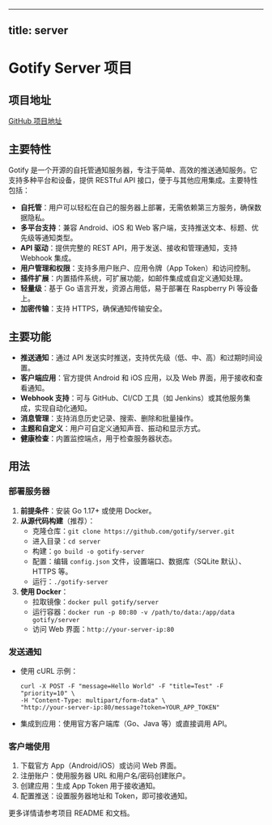 
---
title: server
---

# Gotify Server 项目

## 项目地址
[GitHub 项目地址](https://github.com/gotify/server)

## 主要特性
Gotify 是一个开源的自托管通知服务器，专注于简单、高效的推送通知服务。它支持多种平台和设备，提供 RESTful API 接口，便于与其他应用集成。主要特性包括：
- **自托管**：用户可以轻松在自己的服务器上部署，无需依赖第三方服务，确保数据隐私。
- **多平台支持**：兼容 Android、iOS 和 Web 客户端，支持推送文本、标题、优先级等通知类型。
- **API 驱动**：提供完整的 REST API，用于发送、接收和管理通知，支持 Webhook 集成。
- **用户管理和权限**：支持多用户账户、应用令牌（App Token）和访问控制。
- **插件扩展**：内置插件系统，可扩展功能，如邮件集成或自定义通知处理。
- **轻量级**：基于 Go 语言开发，资源占用低，易于部署在 Raspberry Pi 等设备上。
- **加密传输**：支持 HTTPS，确保通知传输安全。

## 主要功能
- **推送通知**：通过 API 发送实时推送，支持优先级（低、中、高）和过期时间设置。
- **客户端应用**：官方提供 Android 和 iOS 应用，以及 Web 界面，用于接收和查看通知。
- **Webhook 支持**：可与 GitHub、CI/CD 工具（如 Jenkins）或其他服务集成，实现自动化通知。
- **消息管理**：支持消息历史记录、搜索、删除和批量操作。
- **主题和自定义**：用户可自定义通知声音、振动和显示方式。
- **健康检查**：内置监控端点，用于检查服务器状态。

## 用法
### 部署服务器
1. **前提条件**：安装 Go 1.17+ 或使用 Docker。
2. **从源代码构建**（推荐）：
   - 克隆仓库：`git clone https://github.com/gotify/server.git`
   - 进入目录：`cd server`
   - 构建：`go build -o gotify-server`
   - 配置：编辑 `config.json` 文件，设置端口、数据库（SQLite 默认）、HTTPS 等。
   - 运行：`./gotify-server`
3. **使用 Docker**：
   - 拉取镜像：`docker pull gotify/server`
   - 运行容器：`docker run -p 80:80 -v /path/to/data:/app/data gotify/server`
   - 访问 Web 界面：`http://your-server-ip:80`

### 发送通知
- 使用 cURL 示例：
  ```
  curl -X POST -F "message=Hello World" -F "title=Test" -F "priority=10" \
  -H "Content-Type: multipart/form-data" \
  "http://your-server-ip:80/message?token=YOUR_APP_TOKEN"
  ```
- 集成到应用：使用官方客户端库（Go、Java 等）或直接调用 API。

### 客户端使用
1. 下载官方 App（Android/iOS）或访问 Web 界面。
2. 注册账户：使用服务器 URL 和用户名/密码创建账户。
3. 创建应用：生成 App Token 用于接收通知。
4. 配置推送：设置服务器地址和 Token，即可接收通知。

更多详情请参考项目 README 和文档。